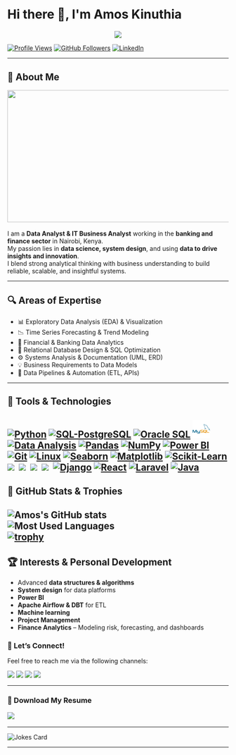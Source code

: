 # Hi there 👋, I'm **Amos Kinuthia**

<div id="header" align="center">
  <img src="https://media.giphy.com/media/fvx95jkua5th3YeThr/giphy.gif" align="center" width="100"/>
</div>

[![Profile Views](https://komarev.com/ghpvc/?username=Amoskinuthia&color=blue)](https://github.com/Amoskinuthia)
[![GitHub Followers](https://img.shields.io/github/followers/Amoskinuthia?label=Follow&style=social)](https://github.com/Amoskinuthia)
[![LinkedIn](https://img.shields.io/badge/LinkedIn-Connect-blue?logo=linkedin)](https://www.linkedin.com/in/amos‐kinuthia/)  

---

## 🧩 About Me

<div align="center">
  <img src="https://media.giphy.com/media/dWesBcTLavkZuG35MI/giphy.gif" width="600" height="300"/>
</div>

I am a **Data Analyst & IT Business Analyst** working in the **banking and finance sector** in Nairobi, Kenya.  
My passion lies in **data science, system design**, and using **data to drive insights and innovation**.  
I blend strong analytical thinking with business understanding to build reliable, scalable, and insightful systems.

---

## 🔍 Areas of Expertise

- 📊 Exploratory Data Analysis (EDA) & Visualization  
- 📉 Time Series Forecasting & Trend Modeling  
- 🏦 Financial & Banking Data Analytics  
- 🧱 Relational Database Design & SQL Optimization  
- ⚙️ Systems Analysis & Documentation (UML, ERD)  
- 💡 Business Requirements to Data Models  
- 🔄 Data Pipelines & Automation (ETL, APIs)  

---

## 🧩 Tools & Technologies

[![Python](https://img.shields.io/badge/Python-3776AB?style=for-the-badge&logo=python&logoColor=white)](https://www.python.org/)
[![SQL-PostgreSQL](https://img.shields.io/badge/SQL_PostgreSQL-%23336791?style=for-the-badge&logo=postgresql&logoColor=white)](https://www.postgresql.org/)
[![Oracle SQL](https://img.shields.io/badge/Oracle_SQL-F80000?style=for-the-badge&logo=oracle&logoColor=white)](https://www.oracle.com/database/)
 <img src="https://github.com/devicons/devicon/blob/master/icons/mysql/mysql-original-wordmark.svg" title="MySQL" alt="MySQL" width="40" height="40"/>&nbsp;
[![Data Analysis](https://img.shields.io/badge/Data%20Analysis-%2300A650?style=for-the-badge)](https://en.wikipedia.org/wiki/Data_analysis)
[![Pandas](https://img.shields.io/badge/Pandas-150458?style=for-the-badge&logo=pandas&logoColor=white)](https://pandas.pydata.org/)
[![NumPy](https://img.shields.io/badge/NumPy-013243?style=for-the-badge&logo=numpy&logoColor=white)](https://numpy.org/)
[![Power BI](https://img.shields.io/badge/Power_BI-F2C811?style=for-the-badge&logo=powerbi&logoColor=black)](https://powerbi.microsoft.com/)
[![Git](https://img.shields.io/badge/Git-F05032?style=for-the-badge&logo=git&logoColor=white)](https://git-scm.com/)
[![Linux](https://img.shields.io/badge/Linux-FCC624?style=for-the-badge&logo=linux&logoColor=black)](https://www.linux.org/)
[![Seaborn](https://img.shields.io/badge/Seaborn-%232C3D50?style=for-the-badge)](https://seaborn.pydata.org/)
[![Matplotlib](https://img.shields.io/badge/Matplotlib-%2300768B?style=for-the-badge&logo=matplotlib&logoColor=white)](https://matplotlib.org/)
[![Scikit-Learn](https://img.shields.io/badge/Scikit_Learn-%23F7931E?style=for-the-badge&logo=scikit-learn&logoColor=white)](https://scikit-learn.org/)
  <img src="https://img.shields.io/badge/-Excel-217346?style=flat-square&logo=microsoft-excel&logoColor=white" />&nbsp;
  <img src="https://img.shields.io/badge/-Git-F05032?style=flat-square&logo=git&logoColor=white" />&nbsp;
  <img src="https://img.shields.io/badge/-Jupyter-F37626?style=flat-square&logo=jupyter&logoColor=white" />&nbsp;
  <img src="https://img.shields.io/badge/-VSCode-007ACC?style=flat-square&logo=visual-studio-code&logoColor=white" />&nbsp;
[![Django](https://img.shields.io/badge/Django-092E20?style=for-the-badge&logo=django&logoColor=white)](https://www.djangoproject.com/)
[![React](https://img.shields.io/badge/React-61DAFB?style=for-the-badge&logo=react&logoColor=black)](https://reactjs.org/)
[![Laravel](https://img.shields.io/badge/Laravel-FF2D20?style=for-the-badge&logo=laravel&logoColor=white)](https://laravel.com/)
[![Java](https://img.shields.io/badge/Java-007396?style=for-the-badge&logo=openjdk&logoColor=white)](https://www.java.com/)
---
## 🚀 GitHub Stats & Trophies

![Amos's GitHub stats](https://github-readme-stats.vercel.app/api?username=Amoskinuthia&show_icons=true&theme=radical&count_private=true)  
![Most Used Languages](https://github-readme-stats.vercel.app/api/top-langs/?username=Amoskinuthia&layout=compact&theme=radical)  
[![trophy](https://github-profile-trophy.vercel.app/?username=Amoskinuthia&theme=radical)](https://github.com/ryo-ma/github-profile-trophy)
---
## 🏆 Interests & Personal Development

- Advanced **data structures & algorithms**
- **System design** for data platforms
- **Power BI**
- **Apache Airflow & DBT** for ETL
- **Machine learning**
- **Project Management** 
- **Finance Analytics** – Modeling risk, forecasting, and dashboards  

### 🤝 Let’s Connect!

Feel free to reach me via the following channels:

<a href="https://www.linkedin.com/in/amoskinuthia"><img src="https://img.shields.io/badge/LinkedIn-blue?logo=LinkedIn&logoColor=white"></a>
<a href="https://twitter.com/amoskinuthia_01"><img src="https://img.shields.io/badge/Twitter-1DA1F2?logo=Twitter&logoColor=white"></a>
<a href="https://wa.me/+254706991937"><img src="https://img.shields.io/badge/WhatsApp-25D366?logo=whatsapp&logoColor=white"></a>
<a href="mailto:amoskinuthia15@gmail.com"><img src="https://img.shields.io/badge/Gmail-D14836?logo=gmail&logoColor=white"></a>

---

### 📄 Download My Resume

<a href="https://drive.google.com/file/d/1rnFfEhb50rJXDxuFIQWxWMwIeX1S6uux/view?usp=sharing"><img src="https://img.shields.io/badge/-Download%20Resume-brightgreen?logo=google-drive&logoColor=white"></a>

---

![Jokes Card](https://readme-jokes.vercel.app/api)

---





